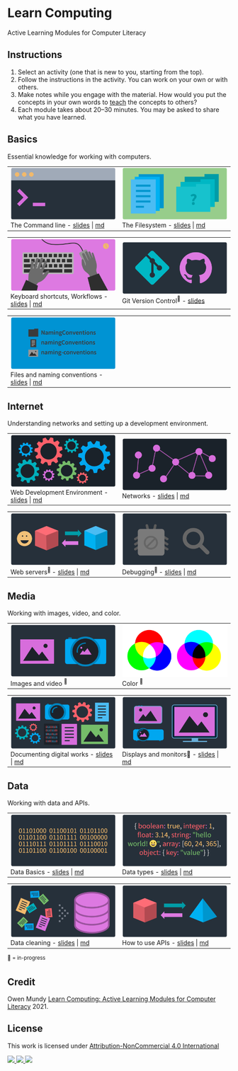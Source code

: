 
# Learn Computing

Active Learning Modules for Computer Literacy

## Instructions

1. Select an activity (one that is new to you, starting from the top). 
1. Follow the instructions in the activity. You can work on your own or with others.
1. Make notes while you engage with the material. How would you put the concepts in your own words to [teach](https://en.wikipedia.org/wiki/Jigsaw_(teaching_technique)) the concepts to others?
1. Each module takes about 20–30 minutes. You may be asked to share what you have learned.




## Basics

Essential knowledge for working with computers.

<table>
<tr>


<td width="50%">
<a href="topics/command-line.md">
<img class="img-fluid" src="assets/img/banner/banner-command-line.png">
</a>
The Command line - <a href="slides/command-line.html">slides</a> | <a href="topics/command-line.md">md</a>
</td>


<td width="50%">
<a href="topics/files-folders.md">
</a>
<img class="img-fluid" src="assets/img/banner/banner-files-folders.png">
The Filesystem - <a href="slides/files-folders.html">slides</a> | <a href="topics/files-folders.md">md</a>
<!-- Users, files, folders -->
</td>


</tr>
</table>
<table>
<tr>


<td width="50%">
<a href="topics/keyboard-shortcuts.md">
</a>
<img class="img-fluid" src="assets/img/banner/banner-keyboard-shortcuts.png">
Keyboard shortcuts, Workflows - <a href="slides/keyboard-shortcuts.html">slides</a> | <a href="topics/keyboard-shortcuts.md">md</a>
</td>


<td width="50%">
<a href="topics/version-control.md">
</a>
<img class="img-fluid" src="assets/img/banner/banner-version-control.png">
Git Version Control</a><sup>📌</sup> - <a href="https://docs.google.com/presentation/d/1vtK6LoqwF4rQQZZy-ovuEgsYUwwMRXsqDVMOjAPSBt0/edit#slide=id.p">slides</a>
</td>




</tr>
</table>
<table>
<tr>



<td width="50%">
<a href="topics/files-naming-conventions.md">
</a>
<img class="img-fluid" src="assets/img/banner/banner-files-naming-conventions.png">
Files and naming conventions - <a href="slides/files-naming-conventions.html">slides</a> | <a href="topics/files-naming-conventions.md">md</a>
</td>


<td width="50%">
</td>


</tr>
</table>




## Internet

Understanding networks and setting up a development environment.

<table>
<tr>

<td width="50%">
<a href="topics/web-development.md">
</a>
<img class="img-fluid" src="assets/img/banner/banner-web-development.png">
Web Development Environment - <a href="slides/web-development.html">slides</a> | <a href="topics/web-development.md">md</a>
</td>

<td width="50%">
<a href="topics/networks.md">
</a>
<img class="img-fluid" src="assets/img/banner/banner-networks.png">
Networks - <a href="slides/networks.html">slides</a> | <a href="topics/networks.md">md</a>
</td>

</tr>
</table>

<table>
<tr>

<td width="50%">
<a href="topics/web-servers.md">
</a>
<img class="img-fluid" src="assets/img/banner/banner-web-servers.png">
Web servers<sup>📌 </sup> - <a href="slides/web-servers.html">slides</a> | <a href="topics/web-servers.md">md</a>
</td>

<td width="50%">
<a href="topics/debugging.md">
</a>
<img class="img-fluid" src="assets/img/banner/banner-debugging.png">
Debugging<sup>📌 </sup> - <a href="slides/debugging.html">slides</a> | <a href="topics/debugging.md">md</a>
</td>

</tr>
</table>




## Media

Working with images, video, and color.

<table>
<tr>

<td width="50%">
<img class="img-fluid" src="assets/img/banner/banner-images-resolutions.png">
Images and video <sup>📌 </sup>
<!-- - <a href="slides/images-resolutions.html">slides</a> | <a href="topics/images-resolutions.md">md</a> -->
</td>

<td width="50%">
<img class="img-fluid" src="assets/img/banner/banner-color.png">
Color <sup>📌 </sup>
<!-- - <a href="slides/color.html">slides</a> | <a href="topics/color.md">md</a> -->
</td>

</tr>
</table>


<table>
<tr>

<td width="50%">
<a href="topics/documentation.md">
</a>
<img class="img-fluid" src="assets/img/banner/banner-documentation.png">
Documenting digital works - <a href="slides/documentation.html">slides</a> | <a href="topics/documentation.md">md</a>
</td>

<td width="50%">
<a href="topics/displays.md">
</a>
<img class="img-fluid" src="assets/img/banner/banner-displays.png">
Displays and monitors📌 - <a href="slides/displays.html">slides</a> | <a href="topics/displays.md">md</a>
</td>

</tr>
</table>









## Data

Working with data and APIs.

<table>
<tr>

<td width="50%">
<a href="topics/data-basics.md">
</a>
<img class="img-fluid" src="assets/img/banner/banner-data-basics.png">
Data Basics - <a href="slides/data-basics.html">slides</a> | <a href="topics/data-basics.md">md</a>
</td>

<td width="50%">
<a href="topics/data-types.md">
</a>
<img class="img-fluid" src="assets/img/banner/banner-data-types.png">
Data types - <a href="slides/data-types.html">slides</a> | <a href="topics/data-types.md">md</a>
</td>

</tr>
</table>
<table>
<tr>

<td width="50%">
<a href="topics/data-cleaning.md">
</a>
<img class="img-fluid" src="assets/img/banner/banner-data-cleaning.png">
Data cleaning - <a href="slides/data-cleaning.html">slides</a> | <a href="topics/data-cleaning.md">md</a>
</td>

<td width="50%">
<a href="topics/data-apis.md">
</a>
<img class="img-fluid" src="assets/img/banner/banner-data-apis.png">
How to use APIs - <a href="slides/data-apis.html">slides</a> | <a href="topics/data-apis.md">md</a>
</td>

</tr>
</table>
<!--<table>
<tr>




<td width="50%">
</td>




<td width="50%">
<a href="topics/computational-thinking.md">
</a>
<img class="img-fluid" src="assets/img/banner/banner-computational-thinking.png">
Computational thinking<sup>📌 </sup> - <a href="slides/computational-thinking.html">slides</a> | <a href="topics/computational-thinking.md">md</a>

</td>


</tr>
</table>
-->



<!--

TO Add

- Design Thinking from 404 and 245
https://www.google.com/search?q=design+thinking&safe=off&rlz=1C5CHFA_enUS903US909&sxsrf=ALeKk00UmuqK1Wv7fRyv0LQz13FoXSjw9g:1600281343883&source=lnms&tbm=isch&sa=X&ved=2ahUKEwjwrqvIqO7rAhWKMd8KHcCsCwMQ_AUoAXoECB0QAw&biw=1440&bih=798

- Design Patterns from 245 - might need to go in 245 repo

-->








<p>
<sup>📌 = in-progress</sup>
</p>







## Credit

Owen Mundy [Learn Computing: Active Learning Modules for Computer Literacy](https://github.com/omundy/learn-computing) 2021.


## License

<p xmlns:cc="http://creativecommons.org/ns#" >This work is licensed under <a href="http://creativecommons.org/licenses/by-nc/4.0/?ref=chooser-v1" target="_blank" rel="license noopener noreferrer">Attribution-NonCommercial 4.0 International

<img height=28 src="https://mirrors.creativecommons.org/presskit/icons/cc.svg?ref=chooser-v1"> <img height=28 src="https://mirrors.creativecommons.org/presskit/icons/by.svg?ref=chooser-v1"> <img height=28 src="https://mirrors.creativecommons.org/presskit/icons/nc.svg?ref=chooser-v1"></a></p>
